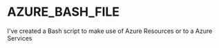 # AZURE_BASH_FILE
I've  created a Bash script to make use of Azure Resources or to a Azure Services

